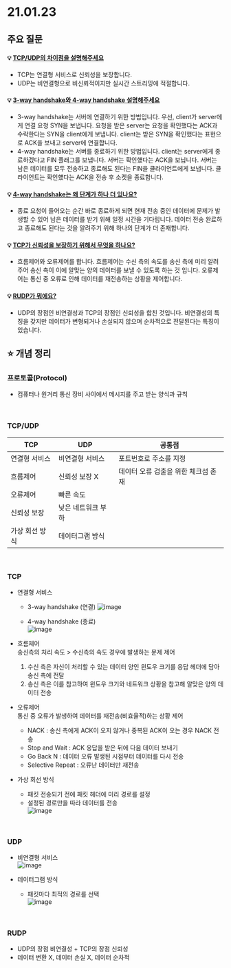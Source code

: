 # 21.01.23

## 주요 질문

#### 💡 [TCP/UDP의 차이점을 설명해주세요](#tcpudp)
   * TCP는 연결형 서비스로 신뢰성을 보장합니다.
   * UDP는 비연결형으로 비신뢰적이지만 실시간 스트리밍에 적절합니다.
   
#### 💡 [3-way handshake와 4-way handshake 설명해주세요](#tcp)
   * 3-way handshake는 서버에 연결하기 위한 방법입니다. 우선, client가 server에게 연결 요청 SYN을 보냅니다. 요청을 받은 server는 요청을 확인했다는 ACK과 수락한다는 SYN을 client에게 보냅니다. client는 받은 SYN을 확인했다는 표현으로 ACK을 보내고 server에 연결합니다.  
   * 4-way handshake는 서버를 종료하기 위한 방법입니다. client는 server에게 종료하겠다고 FIN 플래그를 보냅니다. 서버는 확인헀다는 ACK을 보닙니다. 서버는 남은 데이터를 모두 전송하고 종료해도 된다는 FIN을 클라이언트에게 보냅니다. 클라이언트는 확인헀다는 ACK을 전송 후 소켓을 종료합니다.
   
#### 💡 [4-way handshake는 왜 단계가 하나 더 있나요?](#tcp)
   * 종료 요청이 들어오는 순간 바로 종료하게 되면 현재 전송 중인 데이터에 문제가 발생할 수 있어 남은 데이터를 받기 위해 일정 시간을 기다립니다. 데이터 전송 완료하고 종료해도 된다는 것을 알려주기 위해 하나의 단계가 더 존재합니다.


#### 💡 [TCP가 신뢰성을 보장하기 위해서 무엇을 하나요?](#tcp)
   * 흐름제어와 오류제어를 합니다. 흐름제어는 수신 측의 속도를 송신 측에 미리 알려주어 송신 측이 이에 알맞는 양의 데이터를 보낼 수 있도록 하는 것 입니다. 오류제어는 통신 중 오류로 인해 데이터를 재전송하는 상황을 제어합니다.

#### 💡 [RUDP가 뭐에요?](#rudp)
   * UDP의 장점인 비연결성과 TCP의 장점인 신뢰성을 합친 것입니다. 비연결성의 특징을 갖지만 데이터가 변형되거나 손실되지 않으며 순차적으로 전달된다는 특징이 있습니다.

## ⭐ 개념 정리

### 프로토콜(Protocol)
   * 컴퓨터나 원거리 통신 장비 사이에서 메시지를 주고 받는 양식과 규칙

<br/>

### TCP/UDP
   |TCP|UDP|공통점|
   |-|-|-|
   |연결형 서비스|비연결형 서비스|포트번호로 주소를 지정|
   |흐름제어|신뢰성 보장 X|데이터 오류 검출을 위한 체크섬 존재|
   |오류제어|빠른 속도||
   |신뢰성 보장|낮은 네트워크 부하||
   |가상 회선 방식|데이터그램 방식||

<br/>

### TCP
   * 연결형 서비스  
      * 3-way handshake (연결)
      ![image](https://user-images.githubusercontent.com/36289638/105574098-9d997900-5da5-11eb-8ac0-67fd1ca1a7c8.png)

      * 4-way handshake (종료)  
      ![image](https://user-images.githubusercontent.com/36289638/105618553-00cdee80-5e2c-11eb-909b-8460c8cb3549.png)  

   
   * 흐름제어  
   송신측의 처리 속도 > 수신측의 속도 경우에 발생하는 문제 제어  
      1. 수신 측은 자신이 처리할 수 있는 데이터 양인 윈도우 크기를 응답 헤더에 담아 송신 측에 전달  
      2. 송신 측은 이를 참고하여 윈도우 크기와 네트워크 상황을 참고해 알맞은 양의 데이터 전송  

   * 오류제어  
   통신 중 오류가 발생하여 데이터를 재전송(비효율적)하는 상황 제어
      * NACK : 송신 측에게 ACK이 오지 않거나 중복된 ACK이 오는 경우 NACK 전송  
      * Stop and Wait : ACK 응답을 받은 뒤에 다음 데이터 보내기
      * Go Back N : 데이터 오류 발생된 시점부터 데이터를 다시 전송
      * Selective Repeat : 오류난 데이터만 재전송


   * 가상 회선 방식  
      * 패킷 전송되기 전에 패킷 헤더에 미리 경로를 설정  
      * 설정된 경로만을 따라 데이터를 전송  
   ![image](https://user-images.githubusercontent.com/36289638/105573716-d71cb500-5da2-11eb-8198-86d2f2c0a1bc.png)

<br/>

### UDP
   * 비연결형 서비스  
   ![image](https://user-images.githubusercontent.com/36289638/105574739-e94e2180-5da9-11eb-80bf-ff356b91e40f.png)


   * 데이터그램 방식  
      * 패킷마다 최적의 경로를 선택  
   ![image](https://user-images.githubusercontent.com/36289638/105573732-f87da100-5da2-11eb-9b9a-f9fb0fdaf711.png)

<br/>

### RUDP  
   * UDP의 장점 비연결성 + TCP의 장점 신뢰성
   * 데이터 변환 X, 데이터 손실 X, 데이터 순차적
